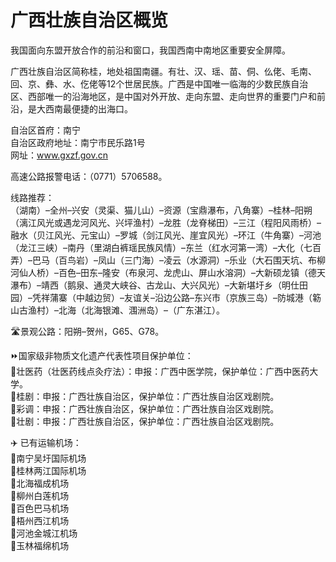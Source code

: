 # 广西壮族自治区概览  
我国面向东盟开放合作的前沿和窗口，我国西南中南地区重要安全屏障。  
  
广西壮族自治区简称桂，地处祖国南疆。有壮、汉、瑶、苗、侗、仫佬、毛南、回、京、彝、水、仡佬等12个世居民族。广西是中国唯一临海的少数民族自治区、西部唯一的沿海地区，是中国对外开放、走向东盟、走向世界的重要门户和前沿，是大西南最便捷的出海口。  

自治区首府：南宁  
自治区政府地址：南宁市民乐路1号  
网址：<a href="http://www.gxzf.gov.cn" target="_blank">www.gxzf.gov.cn</a>    
  
高速公路报警电话：（0771）5706588。  

线路推荐：  
（湖南）–全州–兴安（灵渠、猫儿山）–资源（宝鼎瀑布，八角寨）–桂林–阳朔（漓江风光或遇龙河风光、兴坪渔村）–龙胜（龙脊梯田）–三江（程阳风雨桥）–融水（贝江风光、元宝山）–罗城（剑江风光、崖宜风光）–环江（牛角寨）–河池（龙江三峡）–南丹（里湖白裤瑶民族风情）–东兰（红水河第一湾）–大化（七百弄）–巴马（百鸟岩）–凤山（三门海）–凌云（水源洞）–乐业（大石围天坑、布柳河仙人桥）–百色–田东–隆安（布泉河、龙虎山、屏山水溶洞）–大新硕龙镇（德天瀑布）–靖西（鹅泉、通灵大峡谷、古龙山、大兴风光）–大新堪圩乡（明仕田园）–凭祥蒲寨（中越边贸）–友谊关–沿边公路–东兴市（京族三岛）–防城港（簕山古渔村）–北海（北海银滩、涠洲岛）–（广东湛江）。  

🛣️景观公路：阳朔–贺州，G65、G78。  
  
⏩国家级非物质文化遗产代表性项目保护单位：  
🔸壮医药（壮医药线点灸疗法）：申报：广西中医学院，保护单位：广西中医药大学。  
🔸桂剧：申报：广西壮族自治区，保护单位：广西壮族自治区戏剧院。  
🔸彩调：申报：广西壮族自治区，保护单位：广西壮族自治区戏剧院。  
🔸壮剧：申报：广西壮族自治区，保护单位：广西壮族自治区戏剧院。    
  
✈️ 已有运输机场：  
🔸南宁吴圩国际机场  
🔸桂林两江国际机场  
🔸北海福成机场  
🔸柳州白莲机场  
🔸百色巴马机场  
🔸梧州西江机场  
🔸河池金城江机场  
🔸玉林福绵机场  
